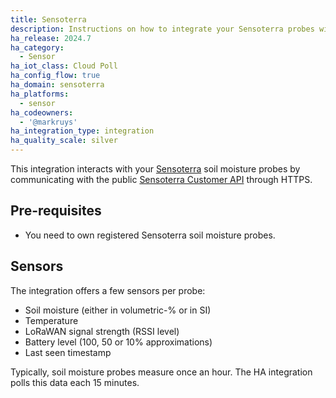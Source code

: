 ```yaml
---
title: Sensoterra
description: Instructions on how to integrate your Sensoterra probes with Home Assistant.
ha_release: 2024.7
ha_category:
  - Sensor
ha_iot_class: Cloud Poll
ha_config_flow: true
ha_domain: sensoterra
ha_platforms:
  - sensor
ha_codeowners:
  - '@markruys'
ha_integration_type: integration
ha_quality_scale: silver
---
```


This integration interacts with your [Sensoterra](https://sensoterra.com) soil moisture probes by communicating with the public [Sensoterra Customer API](https://monitor.sensoterra.com/api/v3/) through HTTPS.

## Pre-requisites

- You need to own registered Sensoterra soil moisture probes.

## Sensors

The integration offers a few sensors per probe: 

- Soil moisture (either in volumetric-% or in SI)
- Temperature
- LoRaWAN signal strength (RSSI level)
- Battery level (100, 50 or 10% approximations)
- Last seen timestamp

Typically, soil moisture probes measure once an hour. The HA integration polls this data each 15 minutes.
